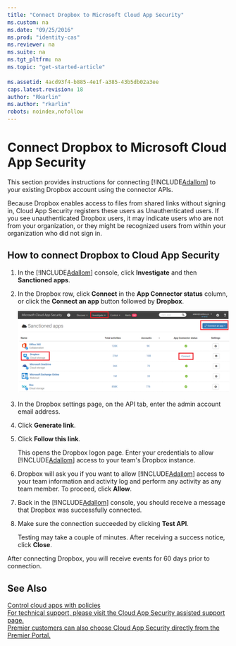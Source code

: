 ```yaml
---
title: "Connect Dropbox to Microsoft Cloud App Security"
ms.custom: na
ms.date: "09/25/2016"
ms.prod: "identity-cas"
ms.reviewer: na
ms.suite: na
ms.tgt_pltfrm: na
ms.topic: "get-started-article"

ms.assetid: 4acd93f4-b885-4e1f-a385-43b5db02a3ee
caps.latest.revision: 18
author: "Rkarlin"
ms.author: "rkarlin"
robots: noindex,nofollow
---
```

# Connect Dropbox to Microsoft Cloud App Security
  This section provides instructions for connecting [!INCLUDE[Adallom](./includes/adallom_md.md)] to your existing Dropbox account using the connector APIs.  
 
 
Because Dropbox enables access to files from shared links without signing in, Cloud App Security registers these users as Unauthenticated users. If you see unauthenticated Dropbox users, it may indicate users who are not from your organization, or they might be recognized users from within your organization who did not sign in.

## How to connect Dropbox to Cloud App Security  
  
1.  In the [!INCLUDE[Adallom](./includes/adallom_md.md)] console, click **Investigate** and then **Sanctioned apps**.  
  
2.  In the Dropbox row, click **Connect** in the **App Connector status** column, or click the **Connect an app** button followed by **Dropbox**.  
  
     ![connect dropbox](./media/connect-dropbox.png "connect dropbox")  
  
3.  In the Dropbox settings page, on the API tab, enter the admin account email address.  
  
4.  Click **Generate link**.  
  
5.  Click **Follow this link**.  
  
     This opens the Dropbox logon page. Enter your credentials to allow [!INCLUDE[Adallom](./includes/adallom_md.md)] access to your team's Dropbox instance.  
  
6.  Dropbox will ask you if you want to allow [!INCLUDE[Adallom](./includes/adallom_md.md)] access to your team information and activity log and perform any activity as any team member. To proceed, click **Allow**.  
  
7.  Back in the [!INCLUDE[Adallom](./includes/adallom_md.md)] console, you should receive a message that Dropbox was successfully connected.  
  
8.  Make sure the connection succeeded by clicking **Test API**.  
  
     Testing may take a couple of minutes. After receiving a success notice, click **Close**.  
  
  After connecting Dropbox, you will receive events for 60 days prior to connection.
  
## See Also  
 [Control cloud apps with policies](control-cloud-apps-with-policies.md)   
 [For technical support, please visit the Cloud App Security assisted support page.](http://support.microsoft.com/oas/default.aspx?prid=16031)   
 [Premier customers can also choose Cloud App Security directly from the Premier Portal.](https://premier.microsoft.com/)  
  
  